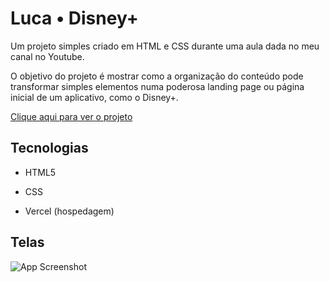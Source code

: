 
# Luca • Disney+

Um projeto simples criado em HTML e CSS durante uma aula dada no meu canal no Youtube.

O objetivo do projeto é mostrar como a organização do conteúdo pode transformar simples elementos numa poderosa landing page ou página inicial de um aplicativo, como o Disney+.

[Clique aqui para ver o projeto](https://luca-disney.vercel.app/)
## Tecnologias

- HTML5

- CSS 

- Vercel (hospedagem)


## Telas

![App Screenshot](https://scafeli.vercel.app/luca.png)
